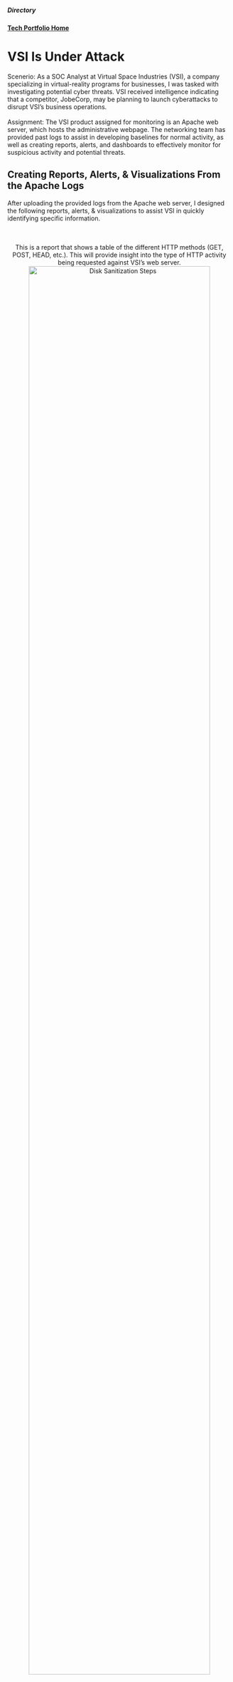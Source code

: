 
<h5>Directory</h5> 

<b>[Tech Portfolio Home](https://github.com/Jays1115/Jalen-Smith.git)</b>

# VSI Is Under Attack

Scenerio: As a SOC Analyst at Virtual Space Industries (VSI), a company specializing in virtual-reality programs for businesses, I was tasked with investigating potential cyber threats. VSI received intelligence indicating that a competitor, JobeCorp, may be planning to launch cyberattacks to disrupt VSI’s business operations.
<br>
<br>
Assignment: The VSI product assigned for monitoring is an Apache web server, which hosts the administrative webpage. The networking team has provided past logs to assist in developing baselines for normal activity, as well as creating reports, alerts, and dashboards to effectively monitor for suspicious activity and potential threats.

<h2>Creating Reports, Alerts, & Visualizations From the Apache Logs</h2>
After uploading the provided logs from the Apache web server, I designed the following reports, alerts, & visualizations to assist VSI in quickly identifying specific information.
<br>
<br>

<p align="center">
<br/>
This is a report that shows a table of the different HTTP methods (GET, POST, HEAD, etc.). This will provide insight into the type of HTTP activity being requested against VSI’s web server.
<br/>
<img src="images/custom-splunk1.png" height="90%" width="90%" alt="Disk Sanitization Steps"/>
<br/>
<br/>
This report shows the top 10 domains that refer to VSI’s website. This will assist VSI with identifying suspicious referrers.
<br/>
<img src="images/custom-splunk2.png" height="90%" width="90%" alt="Disk Sanitization Steps"/>
<br />
<br />
This is a report that shows the count of each HTTP response code. This will provide insight into any suspicious levels of HTTP responses.
<br/>
<img src="images/custom-splunk3.png" height="90%" width="90%" alt="Disk Sanitization Steps"/>
<br/>
<br />
This is a line chart that shows the volume of international website activity. This will provide insight into suspicious volume of international activity.
<br/>
<img src="images/custom-splunk5.png" height="90%" width="90%" alt="Disk Sanitization Steps"/>
<br />
<br />
This is a report that shows the volume of HTTP POST request codes to the web server. This will provide insight into the volume of HTTP POST request to the server. I used this report to determine the baseline of hourly HTTP POST requests and created an alert that would send an email to SOC@VSI-company.com when HTTP POST requests exceeded 5 request per hour.
<br/>
<img src="images/custom-splunk6.png" height="90%" width="90%" alt="Disk Sanitization Steps"/>
<br />
<br />
This is a report that shows the hourly count of each HTTP request method to the server. This will provide insight into any suspicious spikes iin any HTTP request to the server.
<br/>
<img src="images/custom-splunk7.png" height="90%" width="90%" alt="Disk Sanitization Steps"/>
<br/>
<br/>

 
<h2>Analyzing Reports & Visualizations From the Apache Logs After an Attack</h2>
After designing the above reports, alerts, and visualizations to proactively monitor for threats, an attack occurred, triggering the security systems. This incident provided an immediate test of the newly implemented monitoring framework. 
<br>


<div align="center">
 <h3>Analysis of HTTP Request Methods</h3>
</div>
<p align="center">
Normal Activity:
<br/>
<img src="images/custom-splunk1.png" height="90%" width="90%" alt="Disk Sanitization Steps"/>
<br/>
After the Attack:
<br/>
<img src="images/custom-splunk8.png" height="90%" width="90%" alt="Disk Sanitization Steps"/>
<br/>
<br/>
Analysis:
<br/>
There are substantially more POST requests than before, as illustrated in the reports above. POST requests are typically used to send data to a web server for storage or processing. This sudden increase could indicate an attempt to exploit vulnerabilities in the web application, such as uploading malicious files, injecting code, or launching a denial-of-service (DoS) attack. The abnormal spike in POST requests warrants further investigation to determine whether the incoming data contains potential threats or unauthorized activities that could compromise the integrity of VSI's systems.
<br/>
<br/>
</p>


<div align="center">
  <h3>Analysis of Referrer Domains</h3>
</div>
<p align="center">
Normal Activity:
<br/>
<img src="images/custom-splunk2.png" height="90%" width="90%" alt="Disk Sanitization Steps"/>
<br/>
After the Attack:
<br/>
<img src="images/custom-splunk9.png" height="90%" width="90%" alt="Disk Sanitization Steps"/>
<br />
<br/>
Analysis:
<br/>
The change isn’t immediately apparent in the graph visualization above; however, upon closer inspection, there are noticeably fewer referrals from each website. This decline in referral traffic could indicate a disruption in normal user behavior, possibly due to external interference, broken links, or even deliberate redirection as part of a cyberattack. A reduction in legitimate referral traffic could also be an early sign of reputation damage or manipulation by malicious actors, further emphasizing the need for deeper analysis into both the referral sources and overall traffic patterns to identify any hidden anomalies or threats impacting VSI's operations.
<br/>
<br/>
</p>


<div align="center">
  <h3>Analysis of HTTP Response Codes</h3>
</div>
<p align="center">
Normal Activity:
<br/>
<img src="images/custom-splunk3.png" height="90%" width="90%" alt="Disk Sanitization Steps"/>
<br/>
After the Attack:
<br/>
<img src="images/custom-splunk10.png" height="90%" width="90%" alt="Disk Sanitization Steps"/>
<br />
<br/>
Analysis:
<br/>
The pie charts above reveal a significant increase in 404 responses, indicating that the attacker was attempting to access specific resources but was unsuccessful in locating them. This surge in 404 errors suggests that the attacker was likely probing the system, searching for vulnerabilities or sensitive directories through trial and error. By targeting different URLs and receiving 404 responses, the attacker may have been scanning for unprotected files, misconfigured endpoints, or outdated paths in an attempt to gain unauthorized access to critical data or exploit weaknesses in the web server's structure. This pattern of behavior is a common reconnaissance tactic used to map out potential entry points into the system.
<br/>
<br/>
</p>


<div align="center">
  <h3>Analysis of International Activity</h3>
</div>
<p align="center">
Normal Activity:
<br/>
<img src="images/custom-splunk5.png" height="90%" width="90%" alt="Disk Sanitization Steps"/>
<br/>
After the Attack:
<br/>
<img src="images/custom-splunk11.png" height="90%" width="90%" alt="Disk Sanitization Steps"/>
<br />
<br/>
Analysis:
<br/>
There was a significant spike in international activity, as shown in the visualizations above, around 8 p.m. This unusual surge in traffic from foreign sources is a potential red flag, suggesting coordinated external interest in the system during a specific timeframe. The timing and volume of this activity could indicate a targeted attack, possibly involving malicious actors attempting to exploit vulnerabilities or test the system’s defenses from international locations. This sudden increase in foreign traffic demands immediate scrutiny to determine whether the requests were legitimate or part of a larger, orchestrated attempt to breach VSI's network. The origin, nature, and patterns of the international requests should be analyzed further to assess any potential threats.
<br/>
<br/>
I created an ad hoc report to visualize the duration of this surge in international activity and pinpoint its geographical origins. The report provided real-time insights into how long the spike persisted and which countries or regions were responsible for the influx of traffic.
<br/>
 <img src="images/custom-splunk14.png" height="90%" width="90%" alt="Disk Sanitization Steps"/>
 <br/>
Further Analysis:
<br/>
The attack didn't span hours but was instead concentrated in a sudden, intense spike of activity on March 25, 2020, at precisely 8:05 p.m. Upon further investigation and through the ad hoc report, I identified that the surge in traffic originated from Ukraine. This finding raised concerns, as Ukraine has been associated with several high-profile cyberattacks in the past. The sharp increase in activity from this region, combined with the timing of the spike, suggested that the system may have been targeted by a coordinated group or individual seeking to exploit vulnerabilities. The geographic origin of the traffic warranted deeper scrutiny, as this could be a precursor to more sophisticated attack strategies, potentially involving state-sponsored actors or cybercriminal groups known to operate in that area.
<br/>
</p>


<div align="center">
  <h3>Analysis of HTTP POST Activity</h3>
</div>
<p align="center">
Normal Activity:
<br/>
<img src="images/custom-splunk6.png" height="90%" width="90%" alt="Disk Sanitization Steps"/>
<br/>
After the Attack:
<br/>
<img src="images/custom-splunk12.png" height="90%" width="90%" alt="Disk Sanitization Steps"/>
<br />
<br/>
Analysis:
<br/>
There was a HUGE spike in HTTP POST requests, as clearly demonstrated in the line graphs above. This abnormal increase is highly suspicious, as POST requests are typically used to send data to a server, such as submitting forms or uploading files. The sudden surge could indicate an attempt to exploit vulnerabilities in the server, such as injecting malicious data, uploading harmful files, or even conducting a denial-of-service attack. The timing and scale of these requests suggest that the attacker may be probing the system or attempting to overwhelm the server's resources. This activity demands further analysis to determine the intent behind these POST requests and to identify any patterns or payloads that could pose a threat to the integrity of the system.
<br/>
<br/>
</p>


<div align="center">
  <h3>Analysis For Timechart of HTTP Request Methods</h3>
</div>
<p align="center">
Normal Activity:
<br/>
<img src="images/custom-splunk7.png" height="90%" width="90%" alt="Disk Sanitization Steps"/>
<br/>
After the Attack:
<br/>
<img src="images/custom-splunk13.png" height="90%" width="90%" alt="Disk Sanitization Steps"/>
<br />
<br/>
Analysis:
<br/>
There was a noticeable spike in GET requests two hours prior to the surge in POST requests. Interpreting the graph above, it becomes evident that both the HTTP GET and POST requests played a critical role in the attack. The attack unfolded on March 25, 2020, beginning at 6:05 p.m. and intensifying until 8:05 p.m. The gradual build-up of GET requests suggests that the attacker may have been gathering information and scanning the system for weaknesses before launching the more aggressive phase with POST requests. This reconnaissance phase, represented by the GET requests, likely allowed the attacker to identify vulnerable endpoints or gather data necessary for the next step. By 8:05 p.m., the attack reached its peak with 1,296 POST requests, indicating a shift from reconnaissance to exploitation, potentially attempting to inject malicious payloads, upload files, or overload the server. The coordination between these two request types suggests a well-planned and sophisticated attack strategy aimed at exploiting system vulnerabilities in a phased approach.
<br/>
<br/>
</p>

<h2>Attack Analysis Summary</h2>
On March 25, 2020, Virtual Space Industries (VSI) experienced a significant cyberattack that was initial noticed by a substantial spike in HTTP POST requests at 8:05 p.m. As illustrated in the line graphs, the number of POST requests, typically used to send data to a web server, surged dramatically to 1,296 at the peak. This abnormal increase suggested an attempt to exploit vulnerabilities within VSI's web application, potentially through uploading malicious files, injecting code, or launching a denial-of-service (DoS) attack. Concurrently, there was a noticeable decline in referral traffic and a significant rise in 404 error responses, indicating that the attacker was probing the system for weaknesses and attempting to access specific resources without success. 
<br>
<br>
Further analysis revealed that two hours prior to the POST request surge, there was an increase in HTTP GET requests starting at 6:05 p.m. This pattern indicated a coordinated attack strategy, where the initial GET requests were likely used for reconnaissance purposes—gathering information and identifying vulnerabilities within the system. The subsequent flood of POST requests represented the exploitation phase, where the attacker attempted to leverage the identified weaknesses to compromise VSI’s infrastructure. Additionally, the line graphs highlighted a spike in international activity from, at the tiime, an unknown source around the same timeframe.
<br>
<br>
In response to the attack, an ad hoc report was created to visualize the duration and geographical origins of the surge in international activity. This report provided critical insights, confirming that the attack was concentrated within a two-hour window and originated from Ukraine. The precise timing and origin of the traffic suggested a well-planned and potentially state-sponsored cyber assault aimed at disrupting VSI’s operations. The coordinated nature of the GET and POST requests, combined with the international source, underscored the need for enhanced security measures and continuous monitoring to protect against future threats. This incident emphasized the importance of robust network security protocols, proactive threat detection, and swift incident response to safeguard VSI’s critical systems and maintain operational integrity.

<!--
 ```diff
- text in red
+ text in green
! text in orange
# text in gray
@@ text in purple (and bold)@@
```
--!>
